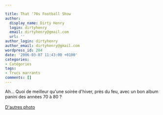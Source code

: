 ```yaml
---

title: That '70s Football Show
author:
  display_name: Dirty Henry
  login: dirtyhenry
  email: dirtyhenry@gmail.com
  url: ''
author_login: dirtyhenry
author_email: dirtyhenry@gmail.com
wordpress_id: 284
date: '2006-03-07 11:43:00 +0100'
categories:
- Catégories
tags:
- Trucs marrants
comments: []
---
```

Ah... Quoi de meilleur qu'une soirée d'hiver, près du feu, avec un bon album panini des années 70 à 80 ?<br /><br /><a href="http://footnostalgie.free.fr/index3.htm">D'autres photo</a>
